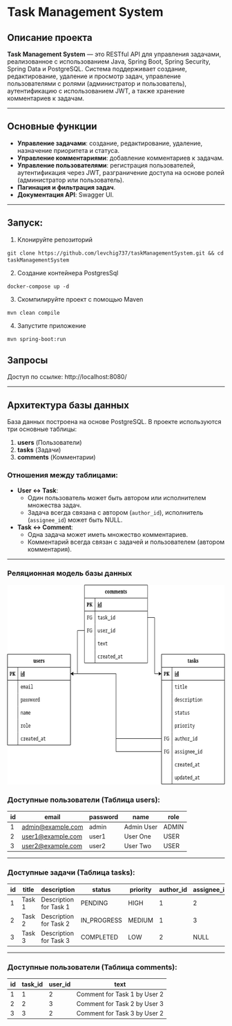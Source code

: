 # Task Management System

## Описание проекта

**Task Management System** — это RESTful API для управления задачами, реализованное с использованием Java, Spring Boot, Spring Security, Spring Data и PostgreSQL. Система поддерживает создание, редактирование, удаление и просмотр задач, управление пользователями с ролями (администратор и пользователь), аутентификацию с использованием JWT, а также хранение комментариев к задачам.

---

## Основные функции

- **Управление задачами**: создание, редактирование, удаление, назначение приоритета и статуса.
- **Управление комментариями**: добавление комментариев к задачам.
- **Управление пользователями**: регистрация пользователей, аутентификация через JWT, разграничение доступа на основе ролей (администратор или пользователь).
- **Пагинация и фильтрация задач**.
- **Документация API**: Swagger UI.

---

## Запуск:
1. Клонируйте репозиторий

```shell
git clone https://github.com/levchig737/taskManagementSystem.git && cd taskManagementSystem
```

2. Создание контейнера PostgresSql

```shell
docker-compose up -d
```

3. Скомпилируйте проект с помощью Maven

```shell
mvn clean compile
```

4. Запустите приложение

```shell
mvn spring-boot:run
```

## Запросы
Доступ по ссылке: http://localhost:8080/

---

## Архитектура базы данных

База данных построена на основе PostgreSQL. В проекте используются три основные таблицы:

1. **users** (Пользователи)
2. **tasks** (Задачи)
3. **comments** (Комментарии)

### Отношения между таблицами:
- **User ↔ Task**:
    - Один пользователь может быть автором или исполнителем множества задач.
    - Задача всегда связана с автором (`author_id`), исполнитель (`assignee_id`) может быть NULL.
- **Task ↔ Comment**:
    - Одна задача может иметь множество комментариев.
    - Комментарий всегда связан с задачей и пользователем (автором комментария).

---

### Реляционная модель базы данных
<img src="images/Реляционная_Модель_taskManagmentSystem.drawio.png" width="621" height="461" alt="Реляционная модель"/>

### Доступные пользователи (Таблица users):
| id | email              | password | name       | role  |
|----|--------------------|----------|------------|-------|
| 1  | admin@example.com  | admin    | Admin User | ADMIN |
| 2  | user1@example.com  | user1    | User One   | USER  |
| 3  | user2@example.com  | user2    | User Two   | USER  |

---

### Доступные задачи (Таблица tasks):
| id | title    | description           | status       | priority | author_id | assignee_id |
|----|----------|-----------------------|--------------|----------|-----------|-------------|
| 1  | Task 1   | Description for Task 1| PENDING      | HIGH     | 1         | 2           |
| 2  | Task 2   | Description for Task 2| IN_PROGRESS  | MEDIUM   | 1         | 3           |
| 3  | Task 3   | Description for Task 3| COMPLETED    | LOW      | 2         | NULL        |

---

### Доступные пользователи (Таблица comments):
| id | task_id | user_id | text                             |
|----|---------|---------|----------------------------------|
| 1  | 1       | 2       | Comment for Task 1 by User 2    |
| 2  | 2       | 3       | Comment for Task 2 by User 3    |
| 3  | 3       | 2       | Comment for Task 3 by User 2    |
